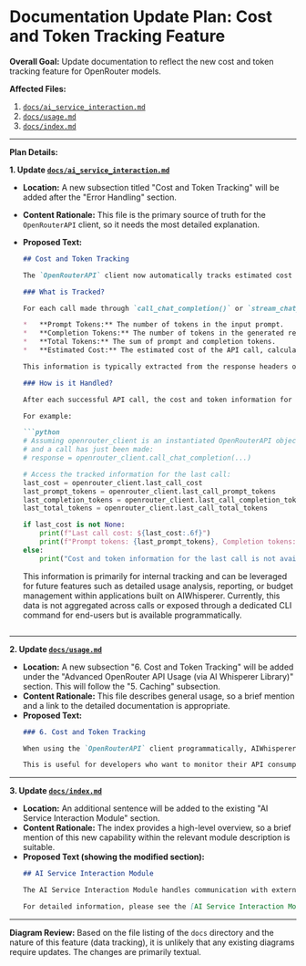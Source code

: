 # Documentation Update Plan: Cost and Token Tracking Feature

**Overall Goal:** Update documentation to reflect the new cost and token tracking feature for OpenRouter models.

**Affected Files:**
1.  [`docs/ai_service_interaction.md`](docs/ai_service_interaction.md:1)
2.  [`docs/usage.md`](docs/usage.md:1)
3.  [`docs/index.md`](docs/index.md:1)

---

**Plan Details:**

**1. Update [`docs/ai_service_interaction.md`](docs/ai_service_interaction.md:1)**

*   **Location:** A new subsection titled "Cost and Token Tracking" will be added after the "Error Handling" section.
*   **Content Rationale:** This file is the primary source of truth for the `OpenRouterAPI` client, so it needs the most detailed explanation.
*   **Proposed Text:**
    ```markdown
    ## Cost and Token Tracking

    The `OpenRouterAPI` client now automatically tracks estimated cost and token usage for interactions with OpenRouter models. This provides insights into API consumption.

    ### What is Tracked?

    For each call made through `call_chat_completion()` or `stream_chat_completion()` to an OpenRouter model, the following information is tracked:

    *   **Prompt Tokens:** The number of tokens in the input prompt.
    *   **Completion Tokens:** The number of tokens in the generated response.
    *   **Total Tokens:** The sum of prompt and completion tokens.
    *   **Estimated Cost:** The estimated cost of the API call, calculated based on the model's pricing and the token counts.

    This information is typically extracted from the response headers or body provided by the OpenRouter API.

    ### How is it Handled?

    After each successful API call, the cost and token information for that specific call is stored as attributes within the `OpenRouterAPI` instance. Developers using the library programmatically can access these values directly from the client object after a call completes.

    For example:

    ```python
    # Assuming openrouter_client is an instantiated OpenRouterAPI object
    # and a call has just been made:
    # response = openrouter_client.call_chat_completion(...)

    # Access the tracked information for the last call:
    last_cost = openrouter_client.last_call_cost 
    last_prompt_tokens = openrouter_client.last_call_prompt_tokens
    last_completion_tokens = openrouter_client.last_call_completion_tokens
    last_total_tokens = openrouter_client.last_call_total_tokens

    if last_cost is not None:
        print(f"Last call cost: ${last_cost:.6f}")
        print(f"Prompt tokens: {last_prompt_tokens}, Completion tokens: {last_completion_tokens}, Total: {last_total_tokens}")
    else:
        print("Cost and token information for the last call is not available (e.g., call failed or model doesn't provide it).")
    ```

    This information is primarily for internal tracking and can be leveraged for future features such as detailed usage analysis, reporting, or budget management within applications built on AIWhisperer. Currently, this data is not aggregated across calls or exposed through a dedicated CLI command for end-users but is available programmatically.
    ```

---

**2. Update [`docs/usage.md`](docs/usage.md:1)**

*   **Location:** A new subsection "6. Cost and Token Tracking" will be added under the "Advanced OpenRouter API Usage (via AI Whisperer Library)" section. This will follow the "5. Caching" subsection.
*   **Content Rationale:** This file describes general usage, so a brief mention and a link to the detailed documentation is appropriate.
*   **Proposed Text:**
    ```markdown
    ### 6. Cost and Token Tracking

    When using the `OpenRouterAPI` client programmatically, AIWhisperer now tracks the estimated cost and token usage (prompt and completion) for each interaction with OpenRouter models. This information is stored within the `OpenRouterAPI` object after each call.

    This is useful for developers who want to monitor their API consumption. For detailed information on what is tracked, how it's handled, and how to access this data programmatically, please refer to the "Cost and Token Tracking" section in the [AI Service Interaction Module Documentation](ai_service_interaction.md).
    ```

---

**3. Update [`docs/index.md`](docs/index.md:1)**

*   **Location:** An additional sentence will be added to the existing "AI Service Interaction Module" section.
*   **Content Rationale:** The index provides a high-level overview, so a brief mention of this new capability within the relevant module description is suitable.
*   **Proposed Text (showing the modified section):**
    ```markdown
    ## AI Service Interaction Module

    The AI Service Interaction Module handles communication with external AI services, including sending prompts and processing streaming responses from providers like OpenRouter. It also includes capabilities for tracking the cost and token usage associated with these API calls.

    For detailed information, please see the [AI Service Interaction Module Documentation](ai_service_interaction.md).
    ```

---

**Diagram Review:**
Based on the file listing of the `docs` directory and the nature of this feature (data tracking), it is unlikely that any existing diagrams require updates. The changes are primarily textual.